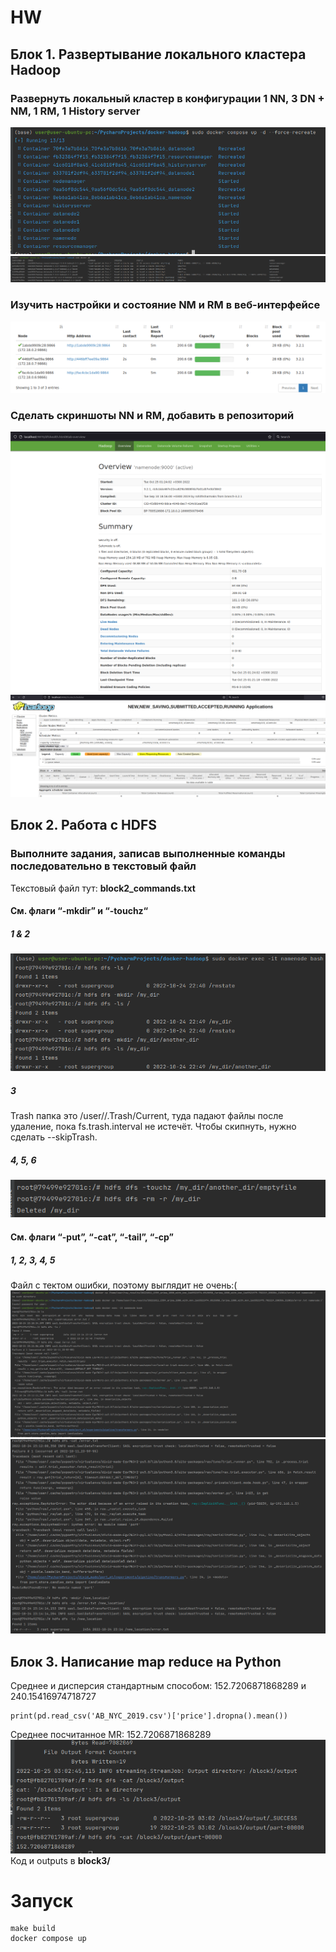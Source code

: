 # HW 
## Блок 1. Развертывание локального кластера Hadoop
### Развернуть локальный кластер в конфигурации 1 NN, 3 DN + NM, 1 RM, 1 History server
![img.png](img.png)  
![img_4.png](img_4.png)  
### Изучить настройки и состояние NM и RM в веб-интерфейсе
![img_2.png](img_2.png)  
### Сделать скриншоты NN и RM, добавить в репозиторий
![img_1.png](img_1.png)  
![img_9.png](img_9.png)  
## Блок 2. Работа с HDFS
### Выполните задания, записав выполненные команды последовательно в текстовый файл
Текстовый файл тут: **block2_commands.txt**
#### См. флаги “-mkdir” и “-touchz“  
##### 1 & 2  
![img_5.png](img_5.png)  
##### 3  
Trash папка это /user/<username>/.Trash/Current, туда падают файлы после удаление, пока fs.trash.interval не истечёт. Чтобы скипнуть, нужно сделать --skipTrash.
##### 4, 5, 6
![img_6.png](img_6.png)  
#### См. флаги “-put”, “-cat”, “-tail”, “-cp”
##### 1, 2, 3, 4, 5
Файл с тектом ошибки, поэтому выглядит не очень:(
![img_7.png](img_7.png)  
![img_8.png](img_8.png)  
## Блок 3. Написание map reduce на Python
Среднее и дисперсия стандартным способом: 152.7206871868289 и 240.15416974718727
```
print(pd.read_csv('AB_NYC_2019.csv')['price'].dropna().mean())
```
Среднее посчитанное MR: 152.7206871868289
![img_10.png](img_10.png)  
Код и outputs в **block3/**

# Запуск
```
make build
docker compose up
```